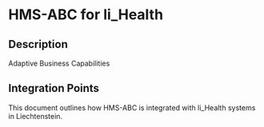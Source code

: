 # HMS-ABC for li_Health

## Description

Adaptive Business Capabilities

## Integration Points

This document outlines how HMS-ABC is integrated with li_Health systems in Liechtenstein.
